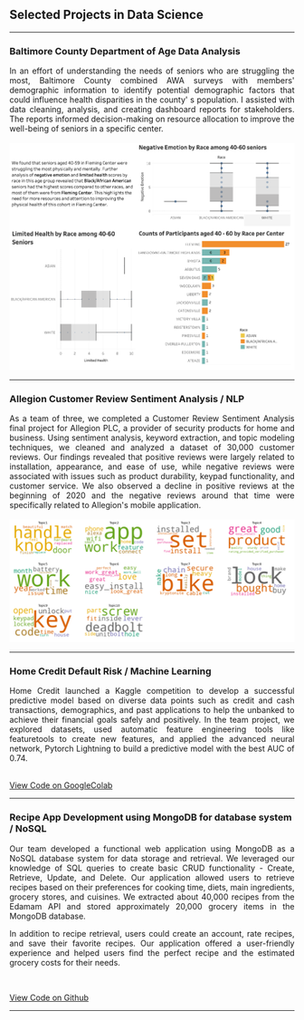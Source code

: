 ## Selected Projects in Data Science

---

### Baltimore County Department of Age Data Analysis
<div style="text-align: justify;">
In an effort of understanding the needs of seniors who are struggling the most, Baltimore County combined AWA surveys with members' demographic information to identify potential demographic factors that could influence health disparities in the county' s population. I assisted with data cleaning, analysis, and creating dashboard reports for stakeholders. The reports informed decision-making on resource allocation to improve the well-being of seniors in a specific center.  
</div>
<br>

<img src="/images/BCDA.png?raw=True"/>

---

### Allegion Customer Review Sentiment Analysis / NLP
<div style="text-align: justify;">
As a team of three, we completed a Customer Review Sentiment Analysis final project for Allegion PLC, a provider of security products for home and business. Using sentiment analysis, keyword extraction, and topic modeling techniques, we cleaned and analyzed a dataset of 30,000 customer reviews. Our findings revealed that positive reviews were largely related to installation, appearance, and ease of use, while negative reviews were associated with issues such as product durability, keypad functionality, and customer service. We also observed a decline in positive reviews at the beginning of 2020 and the negative reviews around that time were specifically related to Allegion's mobile application.
</div>
<br>

<img src="/images/topics.png?raw=True"/>

---

### Home Credit Default Risk / Machine Learning
<div style="text-align: justify;">
Home Credit launched a Kaggle competition to develop a successful predictive model based on diverse data points such as credit and cash transactions, demographics, and past applications to help the unbanked to achieve their financial goals safely and positively. In the team project, we explored datasets, used automatic feature engineering tools like featuretools to create new features, and applied the advanced neural network, Pytorch Lightning to build a predictive model with the best AUC of 0.74.
</div>
<br>

[View Code on GoogleColab](https://drive.google.com/file/d/1AVqnX0dB1pnS8S5FDDrTH-WhJcE3H9nd/view?usp=sharing)

---

### Recipe App Development using MongoDB for database system / NoSQL
<div style="text-align: justify;">
Our team developed a functional web application using MongoDB as a NoSQL database system for data storage and retrieval. We leveraged our knowledge of SQL queries to create basic CRUD functionality - Create, Retrieve, Update, and Delete. Our application allowed users to retrieve recipes based on their preferences for cooking time, diets, main ingredients, grocery stores, and cuisines. We extracted about 40,000 recipes from the Edamam API and stored approximately 20,000 grocery items in the MongoDB database.

In addition to recipe retrieval, users could create an account, rate recipes, and save their favorite recipes. Our application offered a user-friendly experience and helped users find the perfect recipe and the estimated grocery costs for their needs. 
</div>
<br>

[View Code on Github](https://github.iu.edu/jennma/Team20-Heroku)

---
